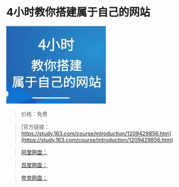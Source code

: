 # 4小时教你搭建属于自己的网站

![img](../../../assets/study163/free/a823c15c7b654967b760dcb8591e0688.jpg)

> 价格：免费

> [官方链接：https://study.163.com/course/introduction/1209429856.htm](https://study.163.com/course/introduction/1209429856.htm)

> [阿里网盘：]()

> [百度网盘：]()

> [夸克网盘：]()
